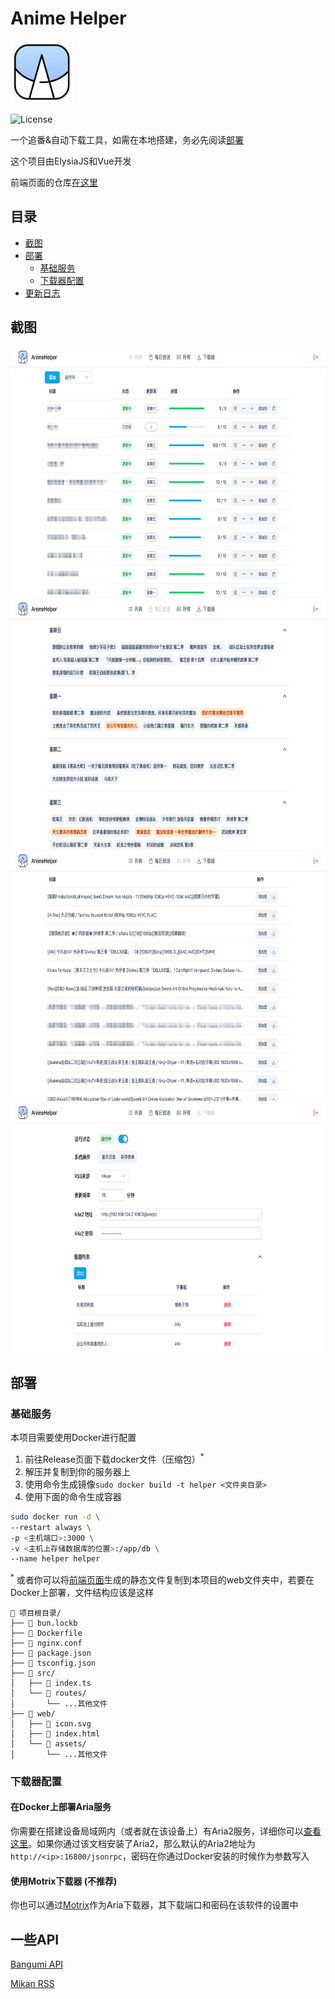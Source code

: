 # Anime Helper

<img src="assets/icon.svg" width=100></img>

![License](https://img.shields.io/badge/License-MIT-dark_green)

一个追番&自动下载工具，如需在本地搭建，务必先阅读[部署](#部署)

这个项目由ElysiaJS和Vue开发

前端页面的仓库[在这里](https://github.com/Zhoucheng133/Anime-Helper-UI)

## 目录
- [截图](#截图)
- [部署](#部署)
  - [基础服务](#基础服务)
  - [下载器配置](#下载器配置)
- [更新日志](#更新日志)

## 截图

<img src="./assets/截图1.png" height="400" />
<img src="./assets/截图2.png" height="400" />
<img src="./assets/截图3.png" height="400" />
<img src="./assets/截图4.png" height="400" />

## 部署

### 基础服务

本项目需要使用Docker进行配置

1. 前往Release页面下载docker文件（压缩包）<sup>*</sup>
2. 解压并复制到你的服务器上
3. 使用命令生成镜像`sudo docker build -t helper <文件夹目录>`
4. 使用下面的命令生成容器

```bash
sudo docker run -d \
--restart always \
-p <主机端口>:3000 \
-v <主机上存储数据库的位置>:/app/db \
--name helper helper
```

<sup>*</sup> 或者你可以将[前端页面](https://github.com/Zhoucheng133/Anime-Helper-UI)生成的静态文件复制到本项目的web文件夹中，若要在Docker上部署，文件结构应该是这样
```
📁 项目根目录/
├── 📄 bun.lockb
├── 📄 Dockerfile
├── 📄 nginx.conf
├── 📄 package.json
├── 📄 tsconfig.json
├── 📁 src/
│   ├── 📄 index.ts
│   └── 📁 routes/
│       └── ...其他文件
├── 📁 web/
│   ├── 📄 icon.svg
│   ├── 📄 index.html
│   └── 📁 assets/
│       └── ...其他文件
```

### 下载器配置

#### 在Docker上部署Aria服务

你需要在搭建设备局域网内（或者就在该设备上）有Aria2服务，详细你可以[查看这里](https://github.com/P3TERX/Aria2-Pro-Docker)。如果你通过该文档安装了Aria2，那么默认的Aria2地址为`http://<ip>:16800/jsonrpc`，密码在你通过Docker安装的时候作为参数写入

#### 使用Motrix下载器 (不推荐)
你也可以通过[Motrix](https://motrix.app/zh-CN)作为Aria下载器，其下载端口和密码在该软件的设置中

## 一些API

[Bangumi API](https://bangumi.github.io/api/)

[Mikan RSS](https://mikanime.tv/RSS/Classic)